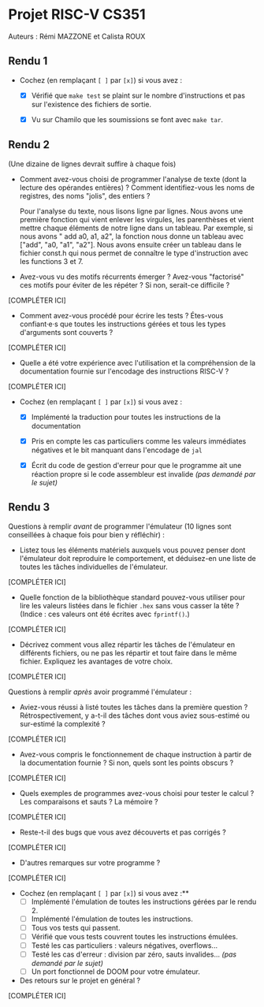 # Projet RISC-V CS351

Auteurs : Rémi MAZZONE et Calista ROUX

## Rendu 1

* Cochez (en remplaçant `[ ]` par `[x]`) si vous avez :
  - [x] Vérifié que `make test` se plaint sur le nombre d'instructions et pas
      sur l'existence des fichiers de sortie.
  - [x] Vu sur Chamilo que les soumissions se font avec `make tar`.


## Rendu 2

(Une dizaine de lignes devrait suffire à chaque fois)

* Comment avez-vous choisi de programmer l'analyse de texte (dont la lecture
des opérandes entières) ? Comment identifiez-vous les noms de registres, des noms "jolis", des entiers ?

  Pour l'analyse du texte, nous lisons ligne par lignes. Nous avons une première fonction qui vient enlever les virgules, les parenthèses et vient mettre chaque éléments de notre ligne dans un tableau. Par exemple, si nous avons " add a0, a1, a2", la fonction nous donne un tableau avec ["add", "a0, "a1", "a2"]. Nous avons ensuite créer un tableau dans le fichier const.h qui nous permet de connaître le type d'instruction avec les functions 3 et 7. 

* Avez-vous vu des motifs récurrents émerger ? Avez-vous "factorisé" ces motifs
pour éviter de les répéter ? Si non, serait-ce difficile ?

[COMPLÉTER ICI]

* Comment avez-vous procédé pour écrire les tests ? Étes-vous confiant·e·s que
toutes les instructions gérées et tous les types d'arguments sont couverts ?

[COMPLÉTER ICI]

* Quelle a été votre expérience avec l'utilisation et la compréhension de la
documentation fournie sur l'encodage des instructions RISC-V ?

[COMPLÉTER ICI]

* Cochez (en remplaçant `[ ]` par `[x]`) si vous avez :
  - [X] Implémenté la traduction pour toutes les instructions de la documentation
  - [X] Pris en compte les cas particuliers comme les valeurs immédiates négatives et le bit manquant dans l'encodage de `jal`
  - [X] Écrit du code de gestion d'erreur pour que le programme ait une réaction propre si le code assembleur est invalide _(pas demandé par le sujet)_


## Rendu 3

Questions à remplir _avant_ de programmer l'émulateur (10 lignes sont conseillées à chaque fois pour bien y réfléchir) :

* Listez tous les éléments matériels auxquels vous pouvez penser dont l'émulateur doit reproduire le comportement, et déduisez-en une liste de toutes les tâches individuelles de l'émulateur.

[COMPLÉTER ICI]

* Quelle fonction de la bibliothèque standard pouvez-vous utiliser pour lire les valeurs listées dans le fichier `.hex` sans vous casser la tête ? (Indice : ces valeurs ont été écrites avec `fprintf()`.)

[COMPLÉTER ICI]

* Décrivez comment vous allez répartir les tâches de l'émulateur en différents fichiers, ou ne pas les répartir et tout faire dans le même fichier. Expliquez les avantages de votre choix.

[COMPLÉTER ICI]

Questions à remplir _après_ avoir programmé l'émulateur :

* Aviez-vous réussi à listé toutes les tâches dans la première question ? Rétrospectivement, y a-t-il des tâches dont vous aviez sous-estimé ou sur-estimé la complexité ?

[COMPLÉTER ICI]

* Avez-vous compris le fonctionnement de chaque instruction à partir de la
documentation fournie ? Si non, quels sont les points obscurs ?

[COMPLÉTER ICI]

* Quels exemples de programmes avez-vous choisi pour tester le calcul ? Les
comparaisons et sauts ? La mémoire ?

[COMPLÉTER ICI]

* Reste-t-il des bugs que vous avez découverts et pas corrigés ?

[COMPLÉTER ICI]

* D'autres remarques sur votre programme ?

[COMPLÉTER ICI]

* Cochez (en remplaçant `[ ]` par `[x]`) si vous avez :**
  - [ ] Implémenté l'émulation de toutes les instructions gérées par le rendu 2.
  - [ ] Implémenté l'émulation de toutes les instructions.
  - [ ] Tous vos tests qui passent.
  - [ ] Vérifié que vous tests couvrent toutes les instructions émulées.
  - [ ] Testé les cas particuliers : valeurs négatives, overflows...
  - [ ] Testé les cas d'erreur : division par zéro, sauts invalides... _(pas demandé par le sujet)_
  - [ ] Un port fonctionnel de DOOM pour votre émulateur.

* Des retours sur le projet en général ?

[COMPLÉTER ICI]
